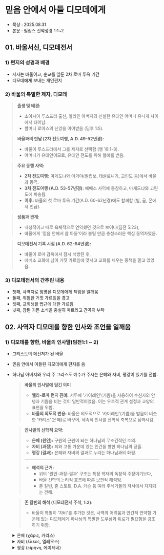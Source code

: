 # 믿음 안에서 아들 디모데에게

- 묵상 : 2025.08.31
- 본문 : 필립스 신약성경 1:1~2

## 01. 바울서신, 디모데전서

### 1) 편지의 성경과 배경

- 저자는 바울이고, 순교를 앞둔 2차 로마 투옥 기간
- 디모데에게 보내는 개인편지

### 2) 바울의 특별한 제자, 디모데

> **출생 및 배경:**
>
> - 소아시아 루스드라 출신, 헬라인 아버지와 신실한 유대인 어머니 유니게 사이에서 태어남.
> - 할머니 로이스의 신앙을 이어받음 (딤후 1:5).

> **바울과의 만남 (2차 전도여행, A.D. 49-52년경):**
>
> - 바울이 루스드라에서 그를 제자로 선택함 (행 16:1-3).
> - 어머니가 유대인이므로, 유대인 전도를 위해 할례를 받음.

> **주요 동행 사역:**
>
> - **2차 전도여행:** 마게도냐와 아가야(빌립보, 데살로니가, 고린도 등)에서 바울과 동역.
> - **3차 전도여행 (A.D. 53-57년경):** 에베소 사역에 동참하고, 마게도냐와 고린도에 파송됨.
> - **이후:** 바울의 첫 로마 투옥 기간(A.D. 60-62년경)에도 함께함 (빌, 골, 몬에서 언급).

> **성품과 관계:**
>
> - 내성적이고 때로 육체적으로 연약했던 것으로 보이나(딤전 5:23),
> - 바울에게 '믿음 안에서 참 아들'이라 불릴 만큼 충성스러운 핵심 동역자였음.

> **디모데전서 기록 시점 (A.D. 62-64년경):**
>
> - 바울이 로마 감옥에서 잠시 석방된 후,
> - 에베소 교회에 남아 거짓 가르침에 맞서고 교회를 세우는 중책을 맡고 있었음.

### 3) 디모데전서의 간추린 내용

- 첫째, 사역자로 임명된 디모데에게 책임을 일깨움
- 둘째, 위험한 거짓 가르침을 경고
- 셋째, 교회생활 법규에 대한 가르침
- 넷째, 참된 기쁜 소식을 충실히 따르라고 간곡히 부탁

## 02. 사역자 디모데를 향한 인사와 조언을 일깨움

### 1) 디모데를 향한, 바울의 인사말(딤전1:1 ~ 2)

- 그리스도의 메신저가 된 바울
- 믿음 안에서 아들된 디모데에게 편지를 씀
- 하나님 아버지와 우리 주 그리스도 예수가 주시는 은혜와 자비, 평강이 있기를 전함.

  > **바울의 인사말에 담긴 의미**
  >
  > - **헬라-로마 편지 관례:** 서두에 '카이레인'(기쁨)을 사용하여 수신자의 안녕과 기쁨을 비는 것이 일반적이었음. 이는 우호적 관계 설정과 교양의 표현을 위함.
  > - **바울의 의도적 변용:** 바울은 의도적으로 '카이레인'(기쁨)을 발음이 비슷한 '카리스'(은혜)로 바꾸어, 세속적 인사를 신학적 축복으로 심화시킴.
  
  > **인사말의 신학적 요약:**
  >
  > - **은혜 (원인):** 구원의 근원이 되는 하나님의 무조건적인 호의.
  > - **자비 (과정):** 죄와 고통 가운데 있는 인간을 향한 하나님의 긍휼.
  > - **평강 (결과):** 은혜와 자비의 결과로 누리는 하나님과의 화평.
  >
  > ***
  >
  > - **해석의 근거:**
  >   - 위의 '원인-과정-결과' 구조는 특정 학자의 독창적 주장이기보다,
  >   - 바울 신학의 논리적 흐름에 따른 보편적 해석임.
  >   - 존 칼빈, 존 스토트, D.A. 카슨 등 여러 주석가들의 저서에서 지지되는 견해.
   
  > **존 칼빈의 해석 (디모데전서 주석, 1:2):**
  >
  > - 바울이 특별히 '자비'를 추가한 것은, 사역의 어려움과 인간적 연약함 가운데 있는 디모데에게 하나님의 특별한 도우심과 위로가 필요함을 강조하기 위함.

  <details>
  <summary>은혜 (χάρις, 카리스)</summary>

  - **의미:** 받을 자격 없는 자에게 주시는 하나님의 무조건적인 호의와 선물.
  - **바울의 용례:** 단순한 인사를 넘어, 사역을 감당케 하는 하나님의 능동적인 힘을 의미.

  </details>
  <details>
  <summary>자비 (ἔλεος, 엘레오스)</summary>

  - **의미:** 고통과 어려움에 처한 자를 향한 하나님의 구체적인 동정과 긍휼.
  - **바울의 용례:** 교회에 보내는 서신과 달리, 사역자인 디모데/디도에게만 특별히 추가함.
  - **목회적 의도:** 사역의 고충을 겪는 동역자를 향한 하나님의 특별한 돌보심을 기원하는 마음을 표현.

  </details>
  <details>
  <summary>평강 (εἰρήνη, 에이레네)</summary>

  - **의미:** 단순한 갈등의 부재가 아닌, 전인격적인 온전함과 번영 (히브리어 '샬롬'에서 유래).
  - **신학적 위치:** 하나님의 '은혜'와 '자비'를 경험한 결과로 주어지는 내적 안정과 질서.

  </details>
